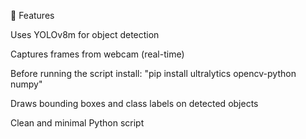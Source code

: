 
📂 Features

Uses YOLOv8m for object detection

Captures frames from webcam (real-time)

Before running the script install: "pip install ultralytics opencv-python numpy"

Draws bounding boxes and class labels on detected objects

Clean and minimal Python script


